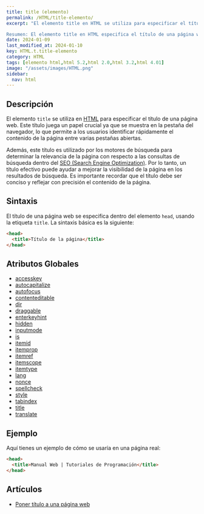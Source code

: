 ```yaml
---
title: title (elemento)
permalink: /HTML/title-elemento/
excerpt: "El elemento title en HTML se utiliza para especificar el título de una página web. Es crucial para identificar el contenido en la pestaña del navegador y mejorar la visibilidad en los resultados de búsqueda. Debe ser conciso y reflejar el contenido de la página.

Resumen: El elemento title en HTML especifica el título de una página web, identificando el contenido y mejorando la visibilidad en los resultados de búsqueda."
date: 2024-01-09
last_modified_at: 2024-01-10
key: HTML.t.title-elemento
category: HTML
tags: [elemento html,html 5.2,html 2.0,html 3.2,html 4.01]
image: "/assets/images/HTML.png"
sidebar:
  nav: html
---
```


## Descripción


El elemento `title` se utiliza en [HTML](https://www.manualweb.net/html/) para especificar el título de una página web. Este título juega un papel crucial ya que se muestra en la pestaña del navegador, lo que permite a los usuarios identificar rápidamente el contenido de la página entre varias pestañas abiertas.


Además, este título es utilizado por los motores de búsqueda para determinar la relevancia de la página con respecto a las consultas de búsqueda dentro del [SEO (Search Engine Optimization)](https://www.ayudaenlaweb.com/desarrollo-web/que-es-el-seo/). Por lo tanto, un título efectivo puede ayudar a mejorar la visibilidad de la página en los resultados de búsqueda. Es importante recordar que el título debe ser conciso y reflejar con precisión el contenido de la página.


## Sintaxis


El título de una página web se especifica dentro del elemento `head`, usando la etiqueta `title`. La sintaxis básica es la siguiente:


```html
<head>
  <title>Título de la página</title>
</head>
```


## Atributos Globales

- [accesskey](https://www.w3api.com/HTML/accesskey/)
- [autocapitalize](https://www.w3api.com/HTML/autocapitalize/)
- [autofocus](https://www.w3api.com/HTML/autofocus/)
- [contenteditable](https://www.w3api.com/HTML/contenteditable/)
- [dir](https://www.w3api.com/HTML/dir/)
- [draggable](https://www.w3api.com/HTML/draggable/)
- [enterkeyhint](https://www.w3api.com/HTML/enterkeyhint/)
- [hidden](https://www.w3api.com/HTML/hidden/)
- [inputmode](https://www.w3api.com/HTML/inputmode/)
- [is](https://www.w3api.com/HTML/is/)
- [itemid](https://www.w3api.com/HTML/itemid/)
- [itemprop](https://www.w3api.com/HTML/itemprop/)
- [itemref](https://www.w3api.com/HTML/itemref/)
- [itemscope](https://www.w3api.com/HTML/itemscope/)
- [itemtype](https://www.w3api.com/HTML/itemtype/)
- [lang](https://www.w3api.com/HTML/lang/)
- [nonce](https://www.w3api.com/HTML/nonce/)
- [spellcheck](https://www.w3api.com/HTML/spellcheck/)
- [style](https://www.w3api.com/HTML/style/)
- [tabindex](https://www.w3api.com/HTML/tabindex/)
- [title](https://www.w3api.com/HTML/title/)
- [translate](https://www.w3api.com/HTML/translate/)

## Ejemplo


Aquí tienes un ejemplo de cómo se usaría en una página real:


```html
<head>
  <title>Manual Web | Tutoriales de Programación</title>
</head>
```


## Artículos

- [Poner título a una página web](https://lineadecodigo.com/html/poner-titulo-a-una-pagina-web/)
